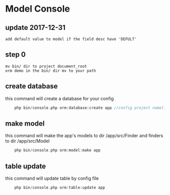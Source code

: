 # Model Console

## update 2017-12-31
    add default value to model if the field desc have 'DEFULT'
    
## step 0
    mv bin/ dir to project document_root
    orm demo in the bin/ dir mv to your path
    
## create database    
this command will create a database for your config
```php
    php bin/console.php orm:database:create app //config project name(in relations option)
```

## make model
this command will make the app's models to  dir /app/src/Finder and finders to  dir /app/src/Model
```php
    php bin/console.php orm:model:make app
```

## table update
this command will update table by config file
```php
    php bin/console.php orm:table:update app
```